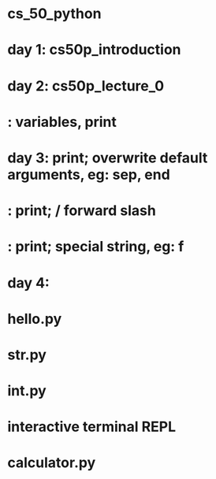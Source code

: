 # cs_50_python
# day 1: cs50p_introduction
# day 2: cs50p_lecture_0
#      : variables, print
# day 3: print; overwrite default arguments, eg: sep, end
#      : print; / forward slash
#      : print; special string, eg: f
# day 4:
# hello.py
# str.py
# int.py
# interactive terminal REPL
# calculator.py
